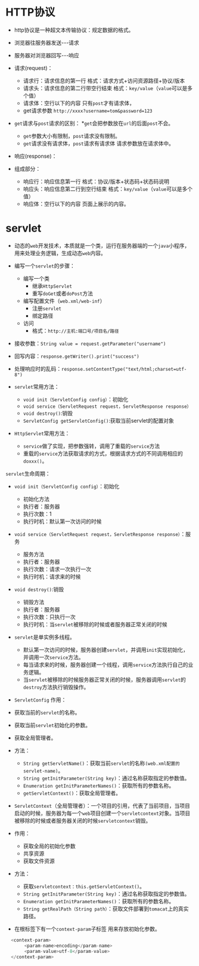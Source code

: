 # HTTP协议
* http协议是一种超文本传输协议：规定数据的格式。
* 浏览器往服务器发送---请求
* 服务器对浏览器回写---响应
* 请求(request)：
  * 请求行：请求信息的第一行 格式：请求方式+访问资源路径+协议/版本
  * 请求头：请求信息的第二行带空行结束 格式：`key/value`（`value`可以是多个值）
  * 请求体：空行以下的内容 只有`post`才有请求体，
  * get请求参数 `http://xxxx?username=tom&password=123`


* `get`请求与`post`请求的区别：
  *`get`会把参数放在`url`的后面`post`不会。
  * `get`参数大小有限制，`post`请求没有限制。
  * `get`请求没有请求体，`post`请求有请求体 请求参数放在请求体中。


* 响应(response)：
* 组成部分：
  * 响应行：响应信息第一行 格式：协议/版本+状态码+状态码说明
  * 响应头：响应信息第二行到空行结束 格式：`key/value`（`value`可以是多个值）
  * 响应体：空行以下的内容 页面上展示的内容。


# servlet
* 动态的`web`开发技术，本质就是一个类，运行在服务器端的一个`java`小程序，用来处理业务逻辑，生成动态`web`内容。


* 编写一个`servlet`的步骤：
  * 编写一个类
    * 继承`HttpServlet`
    * 重写`doGet`或者`doPost`方法
  * 编写配置文件（`web.xml/web-inf`）
    * 注册`servlet`
    * 绑定路径
  * 访问
    * 格式：`http://主机:端口号/项目名/路径`


* 接收参数：`String value = request.getParameter("username")`
* 回写内容：`response.getWriter().print("success")`
* 处理响应时的乱码：`response.setContentType("text/html;charset=utf-8")`


* `servlet`常用方法：
  * `void init（ServletConfig config）`：初始化
  * `void service（ServletRequest request，ServletResponse response）`
  * `void destroy()`:销毁
  * `ServletConfig getServletConfig()`:获取当前servlet的配置对象


* `HttpServlet`常用方法：
  * `service`做了实现，把参数强转，调用了重载的`service`方法
  * 重载的`service`方法获取请求的方式，根据请求方式的不同调用相应的`doxxx()`。


`servlet`生命周期：
* `void init（ServletConfig config）`：初始化
  *  初始化方法
  *  执行者：服务器
  *  执行次数：1
  *  执行时机：默认第一次访问的时候
* `void service（ServletRequest request，ServletResponse response）`：服务
  *  服务方法
  *  执行者：服务器
  *  执行次数：请求一次执行一次
  *  执行时机：请求来的时候
* `void destroy()`:销毁
  *  销毁方法
  *  执行者：服务器
  *  执行次数：只执行一次
  *  执行时机：当`servlet`被移除的时候或者服务器正常关闭的时候


* `servlet`是单实例多线程。
  * 默认第一次访问的时候，服务器创建`servlet`，并调用`init`实现初始化，并调用一次`service`方法。
  * 每当请求来的时候，服务器创建一个线程，调用`service`方法执行自己的业务逻辑。
  * 当`servlet`被移除的时候服务器正常关闭的时候，服务器调用`servlet`的`destroy`方法执行销毁操作。


*  `ServletConfig` 作用：
  * 获取当前的`servlet`的名称。
  * 获取当前`servlet`初始化的参数。
  * 获取全局管理者。
* 方法：
  * `String getServletName()`：获取当前`servlet`的名称`(web.xml配置的servlet-name)`。
  * `String getInitParameter(String key)`：通过名称获取指定的参数值。
  * `Enumeration getInitParameterNames()`：获取所有的参数名称。
  * `getServletContext()`：获取全局管理者。


* `ServletContext`（全局管理者）：一个项目的引用，代表了当前项目，当项目启动的时候，服务器为每一个`web`项目创建一个`servletcontext`对象。当项目被移除的时候或者服务器关闭的时候`servletcontext`销毁。
* 作用：
  * 获取全局的初始化参数
  * 共享资源
  * 获取文件资源
* 方法：
  * 获取`servletcontext：this.getServletContext()`。
  * `String getInitParameter(String key)`：通过名称获取指定的参数值。
  * `Enumeration getInitParameterNames()`：获取所有的参数名称。
  * `String getRealPath（String path）`：获取文件部署到`tomacat`上的真实路径。
* 在根标签下有一个`context-param`子标签 用来存放初始化参数。


```java
  <context-param>
       <param-name>encoding</param-name>
       <param-value>utf-8</param-value>
  </context-param>
```
  